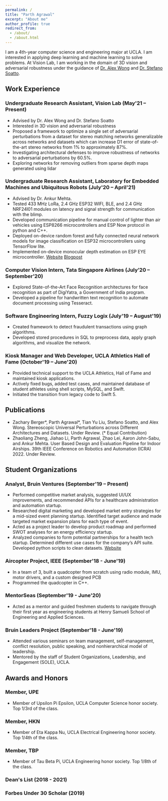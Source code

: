 ```yaml
---
permalink: /
title: "Parth Agrawal"
excerpt: "About me"
author_profile: true
redirect_from: 
  - /about/
  - /about.html
---
```


I am a 4th-year computer science and engineering major at UCLA. I am interested in applying deep learning and machine learning to solve problems. At Vision Lab, I am working in the domain of 3D vision and adversarial robustness under the guidance of [Dr. Alex Wong](http://web.cs.ucla.edu/~alexw/) and [Dr. Stefano Soatto](http://web.cs.ucla.edu/~soatto/).


## Work Experience 
### Undergraduate Research Assistant, Vision Lab (May'21 – Present) 
  * Advised by Dr. Alex Wong and Dr. Stefano Soatto
  * Interested in 3D vision and adversarial robustness
  * Proposed a framework to optimize a single set of adversarial perturbations from a dataset for stereo matching networks generalizable across networks and datasets which can increase D1 error of state-of-the-art stereo networks from 1% to approximately 87%.
  * Investigating architectural defenses to improve robustness of networks to adversarial perturbations by 60.5%. 
  * Exploring networks for removing outliers from sparse depth maps generated using lidar


### Undergraduate Research Assistant, Laboratory for Embedded Machines and Ubiquitous Robots (July'20 – April'21)
  *	Advised by Dr. Ankur Mehta.
  *	Tested 433 MHz LoRa, 2.4 GHz ESP32 WIFI, BLE, and 2.4 GHz NRF24l01 modules on latency and signal strength for communication with the blimp.
  *	Developed communication pipeline for manual control of lighter than air vehicles using ESP8266 microcontrollers and ESP Now protocol in python and C++. 
  *	Deployed on-device random forest and fully connected neural network models for image classification on ESP32 microcontrollers using TensorFlow lite.
  *	Implemented on-device monocular depth estimation on ESP EYE microcontroller. [Website](https://uclalemur.com/people/parth-agrawal) [Blogpost](https://uclalemur.com/blog/tag:foray)

### Computer Vision Intern, Tata Singapore Airlines (July’20 – September’20)
  *	Explored State-of-the-Art Face Recognition architectures for face recognition as part of DigiYatra, a Government of India program. 
  *	Developed a pipeline for handwritten text recognition to automate document processing using Tesseract. 

### Software Engineering Intern, Fuzzy Logix (July'19 – August'19)
  *	Created framework to detect fraudulent transactions using graph algorithms. 
  *	Developed stored procedures in SQL to preprocess data, apply graph algorithms, and visualize the network.

### Kiosk Manager and Web Developer, UCLA Athletics Hall of Fame (October'19 – June'20)
  * Provided technical support to the UCLA Athletics, Hall of Fame and maintained kiosk applications. 
  *	Actively fixed bugs, added test cases, and maintained database of student athletes using shell scripts, MySQL, and Swift. 
  *	Initiated the transition from legacy code to Swift 5. 


## Publications

*	Zachary Berger*, Parth Agrawal*, Tian Yu Liu, Stefano Soatto, and Alex Wong. Stereoscopic Universal Perturbations across Different Architectures and Datasets. Under Review. (* Equal Contribution)
*	Zhaoliang Zheng, Jiahao Li, Parth Agrawal, Zhao Lei, Aaron John-Sabu, and Ankur Mehta. User Based Design and Evaluation Pipeline for Indoor Airships. 39th IEEE Conference on Robotics and Automation (ICRA) 2022. Under Review.



## Student Organizations

### Analyst, Bruin Ventures (September'19 – Present)
  * Performed competitive market analysis, suggested UI/UX improvements, and recommended APIs for a healthcare administration and automation startup. 
  * Researched digital marketing and developed market entry strategies for a mid-sized event planning startup. Identified target audience and made targeted market expansion plans for each type of event. 
  * Acted as a project leader to develop product roadmap and performed SWOT analyses for an energy efficiency startup.
  * Analyzed companies to form potential partnerships for a health tech startup. Determined different use cases for the company’s API suite. Developed python scripts to clean datasets. [Website](https://www.uclabv.com/)

### Aircopter Project, IEEE (September'18 - June'19)
  * In a team of 3, built a quadcopter from scratch using radio module, IMU, motor drivers, and a custom designed PCB
  * Programmed the quadcopter in C++.

### MentorSeas (September'19 - June'20)
  * Acted as a mentor and guided freshmen students to navigate through their first year as engineering students at Henry Samueli School of Engineering and Applied Sciences. 

### Bruin Leaders Project (September'18 - June'19)
  * Attended various seminars on team management, self-management, conflict resolution, public speaking, and nonhierarchical model of leadership.  
  * Mentored by the staff of Student Organizations, Leadership, and Engagement (SOLE), UCLA.


## Awards and Honors

### Member, UPE
  * Member of Upsilon Pi Epsilon, UCLA Computer Science honor society. Top 1/3rd of the class.

### Member, HKN
  * Member of Eta Kappa Nu, UCLA Electrical Engineering honor society. Top 1/4th of the class.

### Member, TBP
  * Member of Tau Beta Pi, UCLA Engineering honor society. Top 1/8th of the class.

### Dean's List (2018 - 2021)

### Forbes Under 30 Scholar (2019)

